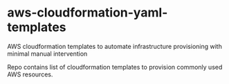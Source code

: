 # aws-cloudformation-yaml-templates
AWS cloudformation templates to automate infrastructure provisioning with minimal manual intervention

Repo contains list of cloudformation templates to provision commonly used AWS resources.
